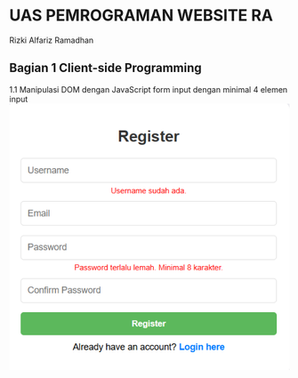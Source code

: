 # UAS PEMROGRAMAN WEBSITE RA
Rizki Alfariz Ramadhan

## Bagian 1 Client-side Programming
1.1 Manipulasi DOM dengan JavaScript
form input dengan minimal 4 elemen input
![Picture](https://github.com/Alfariz11/inventory/blob/main/img/1.1.png)
